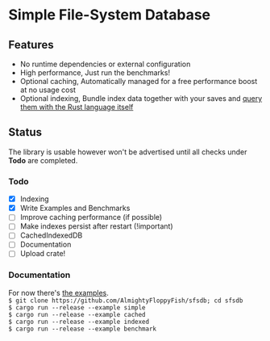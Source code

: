 # Simple File-System Database

## Features
 * No runtime dependencies or external configuration
 * High performance, Just run the benchmarks!
 * Optional caching, Automatically managed for a free performance boost at no usage cost
 * Optional indexing, Bundle index data together with your saves and [query them with the Rust language itself](https://github.com/AlmightyFloppyFish/sfsdb/blob/master/examples/indexed.rs#59)

## Status
The library is usable however won't be advertised until all checks under **Todo** are completed. 

### Todo
 - [x] Indexing
 - [x] Write Examples and Benchmarks
 - [ ] Improve caching performance (if possible)
 - [ ] Make indexes persist after restart (!important)
 - [ ] CachedIndexedDB
 - [ ] Documentation
 - [ ] Upload crate!

### Documentation
For now there's [the examples](https://github.com/AlmightyFloppyFish/sfsdb/tree/master/examples).  
`$ git clone https://github.com/AlmightyFloppyFish/sfsdb; cd sfsdb`  
`$ cargo run --release --example simple`  
`$ cargo run --release --example cached`  
`$ cargo run --release --example indexed`  
`$ cargo run --release --example benchmark`  
